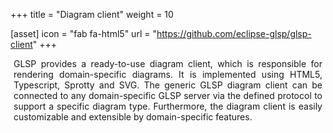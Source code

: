 +++
title = "Diagram client"
weight = 10

[asset]
  icon = "fab fa-html5"
  url = "https://github.com/eclipse-glsp/glsp-client"
+++

<p style="margin-left: 5px; margin-right: 5px; text-align: justify">
GLSP provides a ready-to-use diagram client, which is responsible for rendering domain-specific diagrams. It is implemented using HTML5, Typescript, Sprotty and SVG. The generic GLSP diagram client can be connected to any domain-specific GLSP server via the defined protocol to support a specific diagram type. Furthermore, the diagram client is easily customizable and extensible by domain-specific features.
</p>
